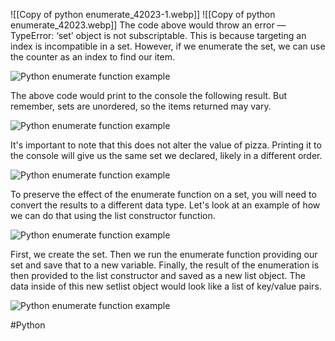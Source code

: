 ![[Copy of python enumerate_42023-1.webp]]
![[Copy of python enumerate_42023.webp]]
The code above would throw an error — TypeError: ‘set’ object is not subscriptable. This is because targeting an index is incompatible in a set. However, if we enumerate the set, we can use the counter as an index to find our item.

![Python enumerate function example](https://blog.hubspot.com/hubfs/Google%20Drive%20Integration/Copy%20of%20python%20enumerate_42023-4.png)

The above code would print to the console the following result. But remember, sets are unordered, so the items returned may vary.

![Python enumerate function example](https://blog.hubspot.com/hubfs/Google%20Drive%20Integration/Copy%20of%20python%20enumerate_42023-Jun-07-2023-01-36-40-6466-PM.png)

It's important to note that this does not alter the value of pizza. Printing it to the console will give us the same set we declared, likely in a different order.

![Python enumerate function example](https://blog.hubspot.com/hubfs/Google%20Drive%20Integration/Copy%20of%20python%20enumerate_42023-Jun-07-2023-01-36-41-1816-PM.png)

To preserve the effect of the enumerate function on a set, you will need to convert the results to a different data type. Let's look at an example of how we can do that using the list constructor function.

![Python enumerate function example](https://blog.hubspot.com/hubfs/Google%20Drive%20Integration/Copy%20of%20python%20enumerate_42023-Jun-07-2023-01-36-40-8032-PM.png)

First, we create the set. Then we run the enumerate function providing our set and save that to a new variable. Finally, the result of the enumeration is then provided to the list constructor and saved as a new list object. The data inside of this new setlist object would look like a list of key/value pairs.

![Python enumerate function example](https://blog.hubspot.com/hubfs/Google%20Drive%20Integration/Copy%20of%20python%20enumerate_42023-Jun-07-2023-01-36-40-4596-PM.png)

#Python